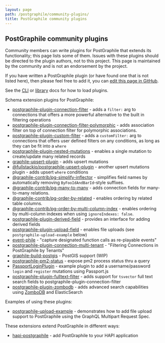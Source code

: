 ```yaml
---
layout: page
path: /postgraphile/community-plugins/
title: PostGraphile community plugins
---
```


## PostGraphile community plugins

Community members can write plugins for PostGraphile that extends its
functionality; this page lists some of them. Issues with these plugins should
be directed to the plugin authors, not to this project. This page is maintained
by the community and is not an endorsement by the project.

If you have written a PostGraphile plugin (or have found one that is not listed
here), then please feel free to add it, you can [edit this page in GitHub](https://github.com/graphile/graphile.github.io/edit/develop/src/pages/postgraphile/community-plugins.md).

See the [CLI](/postgraphile/usage-cli/) or
[library](/postgraphile/usage-library/) docs for how to load plugins.

Schema extension plugins for PostGraphile:

- [postgraphile-plugin-connection-filter](https://github.com/graphile-contrib/postgraphile-plugin-connection-filter) - adds a `filter:` arg to connections that offers a more powerful alternative to the built in filtering operations
- [postgraphile-plugin-connection-filter-polymorphic](https://github.com/hansololai/postgraphile-connection-filter-polymorphic) - adds association filter on top of connection filter for polymorphic associations. 
- [postgraphile-plugin-custom-filter](https://github.com/RoadRunnerEngineering/postgraphile-plugin-custom-filter) - adds a `customFilter:` arg to connections that offers user defined filters on any conditions, as long as they can be fit into a `where`
- [postgraphile-plugin-nested-mutations](https://github.com/mlipscombe/postgraphile-plugin-nested-mutations) - enables a single mutation to create/update many related records
- [graphile-upsert-plugin](https://github.com/einarjegorov/graphile-upsert-plugin/blob/master/index.js) - adds upsert mutations
- [@fullstackio/postgraphile-upsert-plugin](https://github.com/jashmenn/postgraphile-upsert-plugin) - another upsert mutations plugin - adds upsert `where` conditions
- [@graphile-contrib/pg-simplify-inflector](https://github.com/graphile-contrib/pg-simplify-inflector) - simplifies field names by automatically removing `ByFooIdAndBarId`-style suffixes.
- [@graphile-contrib/pg-many-to-many](https://github.com/graphile-contrib/pg-many-to-many) - adds connection fields for many-to-many relations.
- [@graphile-contrib/pg-order-by-related](https://github.com/graphile-contrib/pg-order-by-related) - enables ordering by related table columns.
- [@graphile-contrib/pg-order-by-multi-column-index](https://github.com/graphile-contrib/pg-order-by-multi-column-index) - enables ordering by multi-column indexes when using `ignoreIndexes: false`.
- [postgraphile-plugin-derived-field](https://github.com/mattbretl/postgraphile-plugin-derived-field) - provides an interface for adding derived fields
- [postgraphile-plugin-upload-field](https://github.com/mattbretl/postgraphile-plugin-upload-field) - enables file uploads (see `postgraphile-upload-example` below)
- [event-phile](https://github.com/stlbucket/event-phile) - "capture designated function calls as re-playable events"
- [postgraphile-plugin-connection-multi-tenant](https://github.com/deden/postgraphile-plugin-connection-multi-tenant) - "Filtering Connections in PostGraphile by Tenants"
- [graphile-build-postgis](https://github.com/singingwolfboy/graphile-build-postgis) - PostGIS support (WIP)
- [postgraphile-pm2-status](https://github.com/stlbucket/phile-starter/blob/master/api/src/graphile-extensions/pm2Status.js) - expose pm2 process status thru a query
- [PassportLoginPlugin](https://github.com/graphile/examples/blob/master/shared/plugins/PassportLoginPlugin.js) - example plugin to add a username/password `login` and `register` mutations using Passport.js
- [postgraphile-plugin-fulltext-filter](https://github.com/mlipscombe/postgraphile-plugin-fulltext-filter) - adds support for `tsvector` full text search fields to postgraphile-plugin-connection-filter
- [postgraphile-plugin-zombodb](https://github.com/mlipscombe/postgraphile-plugin-zombodb) - adds advanced search capabilities using [ZomboDB](https://github.com/zombodb/zombodb) and ElasticSearch

Examples of using these plugins:

- [postgraphile-upload-example](https://github.com/mattbretl/postgraphile-upload-example) - demonstrates how to add file upload support to PostGraphile using the GraphQL Multipart Request Spec.

These extensions extend PostGraphile in different ways:

- [hapi-postgraphile](https://github.com/mshick/hapi-postgraphile) - add PostGraphile to your HAPI application

